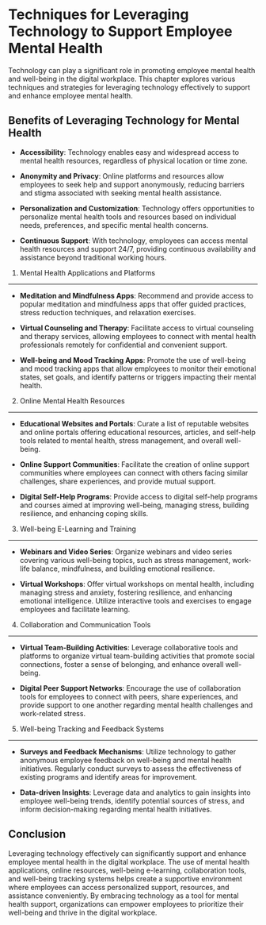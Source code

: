 Techniques for Leveraging Technology to Support Employee Mental Health
==================================================================================

Technology can play a significant role in promoting employee mental health and well-being in the digital workplace. This chapter explores various techniques and strategies for leveraging technology effectively to support and enhance employee mental health.

Benefits of Leveraging Technology for Mental Health
---------------------------------------------------

* **Accessibility**: Technology enables easy and widespread access to mental health resources, regardless of physical location or time zone.

* **Anonymity and Privacy**: Online platforms and resources allow employees to seek help and support anonymously, reducing barriers and stigma associated with seeking mental health assistance.

* **Personalization and Customization**: Technology offers opportunities to personalize mental health tools and resources based on individual needs, preferences, and specific mental health concerns.

* **Continuous Support**: With technology, employees can access mental health resources and support 24/7, providing continuous availability and assistance beyond traditional working hours.

1. Mental Health Applications and Platforms
-------------------------------------------

* **Meditation and Mindfulness Apps**: Recommend and provide access to popular meditation and mindfulness apps that offer guided practices, stress reduction techniques, and relaxation exercises.

* **Virtual Counseling and Therapy**: Facilitate access to virtual counseling and therapy services, allowing employees to connect with mental health professionals remotely for confidential and convenient support.

* **Well-being and Mood Tracking Apps**: Promote the use of well-being and mood tracking apps that allow employees to monitor their emotional states, set goals, and identify patterns or triggers impacting their mental health.

2. Online Mental Health Resources
---------------------------------

* **Educational Websites and Portals**: Curate a list of reputable websites and online portals offering educational resources, articles, and self-help tools related to mental health, stress management, and overall well-being.

* **Online Support Communities**: Facilitate the creation of online support communities where employees can connect with others facing similar challenges, share experiences, and provide mutual support.

* **Digital Self-Help Programs**: Provide access to digital self-help programs and courses aimed at improving well-being, managing stress, building resilience, and enhancing coping skills.

3. Well-being E-Learning and Training
-------------------------------------

* **Webinars and Video Series**: Organize webinars and video series covering various well-being topics, such as stress management, work-life balance, mindfulness, and building emotional resilience.

* **Virtual Workshops**: Offer virtual workshops on mental health, including managing stress and anxiety, fostering resilience, and enhancing emotional intelligence. Utilize interactive tools and exercises to engage employees and facilitate learning.

4. Collaboration and Communication Tools
----------------------------------------

* **Virtual Team-Building Activities**: Leverage collaborative tools and platforms to organize virtual team-building activities that promote social connections, foster a sense of belonging, and enhance overall well-being.

* **Digital Peer Support Networks**: Encourage the use of collaboration tools for employees to connect with peers, share experiences, and provide support to one another regarding mental health challenges and work-related stress.

5. Well-being Tracking and Feedback Systems
-------------------------------------------

* **Surveys and Feedback Mechanisms**: Utilize technology to gather anonymous employee feedback on well-being and mental health initiatives. Regularly conduct surveys to assess the effectiveness of existing programs and identify areas for improvement.

* **Data-driven Insights**: Leverage data and analytics to gain insights into employee well-being trends, identify potential sources of stress, and inform decision-making regarding mental health initiatives.

Conclusion
----------

Leveraging technology effectively can significantly support and enhance employee mental health in the digital workplace. The use of mental health applications, online resources, well-being e-learning, collaboration tools, and well-being tracking systems helps create a supportive environment where employees can access personalized support, resources, and assistance conveniently. By embracing technology as a tool for mental health support, organizations can empower employees to prioritize their well-being and thrive in the digital workplace.
